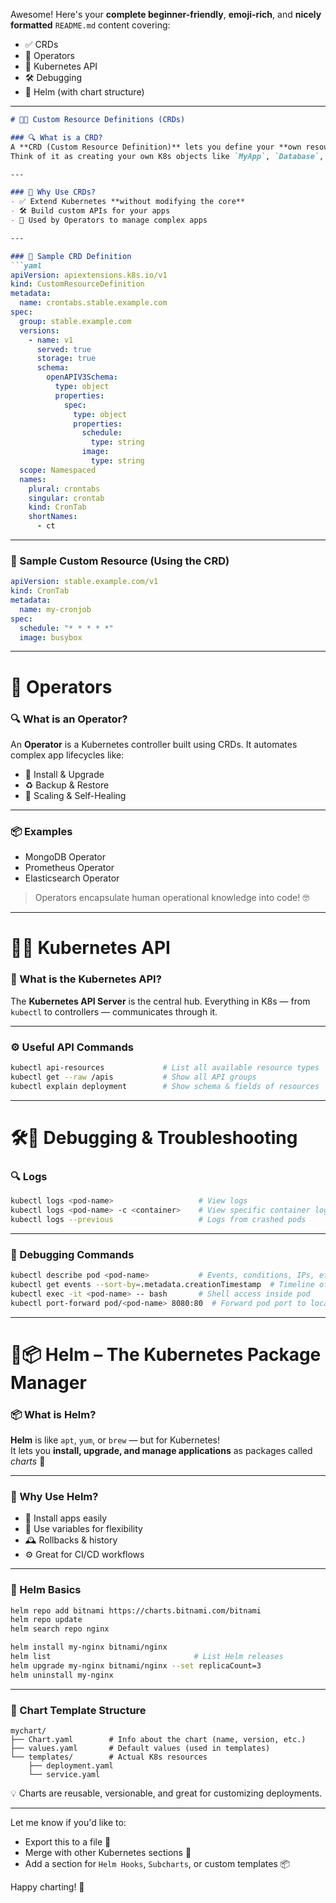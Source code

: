 Awesome! Here's your **complete beginner-friendly**, **emoji-rich**, and **nicely formatted** `README.md` content covering:

- ✅ CRDs  
- 🤖 Operators  
- 🔌 Kubernetes API  
- 🛠️ Debugging  
- 🎩 Helm (with chart structure)

---

```markdown
# 📜🔧 Custom Resource Definitions (CRDs)

### 🔍 What is a CRD?
A **CRD (Custom Resource Definition)** lets you define your **own resource types** in Kubernetes.  
Think of it as creating your own K8s objects like `MyApp`, `Database`, etc. 🤖

---

### 🎯 Why Use CRDs?
- ✅ Extend Kubernetes **without modifying the core**
- 🛠️ Build custom APIs for your apps
- 🤝 Used by Operators to manage complex apps

---

### 📄 Sample CRD Definition
```yaml
apiVersion: apiextensions.k8s.io/v1
kind: CustomResourceDefinition
metadata:
  name: crontabs.stable.example.com
spec:
  group: stable.example.com
  versions:
    - name: v1
      served: true
      storage: true
      schema:
        openAPIV3Schema:
          type: object
          properties:
            spec:
              type: object
              properties:
                schedule:
                  type: string
                image:
                  type: string
  scope: Namespaced
  names:
    plural: crontabs
    singular: crontab
    kind: CronTab
    shortNames:
      - ct
```

---

### 📄 Sample Custom Resource (Using the CRD)
```yaml
apiVersion: stable.example.com/v1
kind: CronTab
metadata:
  name: my-cronjob
spec:
  schedule: "* * * * *"
  image: busybox
```

---

# 🤖 Operators

### 🔍 What is an Operator?
An **Operator** is a Kubernetes controller built using CRDs. It automates complex app lifecycles like:

- 🚀 Install & Upgrade  
- ♻️ Backup & Restore  
- 🔄 Scaling & Self-Healing

---

### 📦 Examples
- MongoDB Operator  
- Prometheus Operator  
- Elasticsearch Operator

> Operators encapsulate human operational knowledge into code! 🤓

---

# 🔌📡 Kubernetes API

### 🧠 What is the Kubernetes API?
The **Kubernetes API Server** is the central hub. Everything in K8s — from `kubectl` to controllers — communicates through it.

---

### ⚙️ Useful API Commands
```bash
kubectl api-resources             # List all available resource types
kubectl get --raw /apis           # Show all API groups
kubectl explain deployment        # Show schema & fields of resources
```

---

# 🛠️🐞 Debugging & Troubleshooting

### 🔍 Logs
```bash
kubectl logs <pod-name>                   # View logs
kubectl logs <pod-name> -c <container>    # View specific container logs
kubectl logs --previous                   # Logs from crashed pods
```

---

### 🔧 Debugging Commands
```bash
kubectl describe pod <pod-name>           # Events, conditions, IPs, etc.
kubectl get events --sort-by=.metadata.creationTimestamp  # Timeline of events
kubectl exec -it <pod-name> -- bash       # Shell access inside pod
kubectl port-forward pod/<pod-name> 8080:80  # Forward pod port to localhost
```

---

# 🎩📦 Helm – The Kubernetes Package Manager

### 📦 What is Helm?
**Helm** is like `apt`, `yum`, or `brew` — but for Kubernetes!  
It lets you **install, upgrade, and manage applications** as packages called *charts* 🎯

---

### 🎯 Why Use Helm?
- 🚀 Install apps easily
- 🧩 Use variables for flexibility
- 🕰️ Rollbacks & history
- ⚙️ Great for CI/CD workflows

---

### 📄 Helm Basics
```bash
helm repo add bitnami https://charts.bitnami.com/bitnami
helm repo update
helm search repo nginx

helm install my-nginx bitnami/nginx
helm list                                # List Helm releases
helm upgrade my-nginx bitnami/nginx --set replicaCount=3
helm uninstall my-nginx
```

---

### 📁 Chart Template Structure
```
mychart/
├── Chart.yaml        # Info about the chart (name, version, etc.)
├── values.yaml       # Default values (used in templates)
└── templates/        # Actual K8s resources
    ├── deployment.yaml
    └── service.yaml
```

💡 Charts are reusable, versionable, and great for customizing deployments.

---

Let me know if you'd like to:

- Export this to a file 📄  
- Merge with other Kubernetes sections 🔧  
- Add a section for `Helm Hooks`, `Subcharts`, or custom templates 📦

Happy charting! 🎉
```
